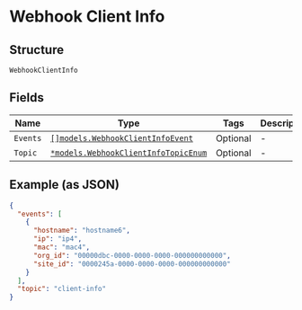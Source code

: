 
# Webhook Client Info

## Structure

`WebhookClientInfo`

## Fields

| Name | Type | Tags | Description |
|  --- | --- | --- | --- |
| `Events` | [`[]models.WebhookClientInfoEvent`](../../doc/models/webhook-client-info-event.md) | Optional | - |
| `Topic` | [`*models.WebhookClientInfoTopicEnum`](../../doc/models/webhook-client-info-topic-enum.md) | Optional | - |

## Example (as JSON)

```json
{
  "events": [
    {
      "hostname": "hostname6",
      "ip": "ip4",
      "mac": "mac4",
      "org_id": "00000dbc-0000-0000-0000-000000000000",
      "site_id": "0000245a-0000-0000-0000-000000000000"
    }
  ],
  "topic": "client-info"
}
```

